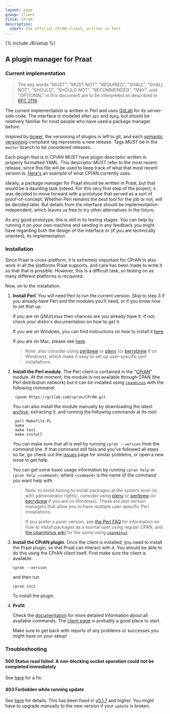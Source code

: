 ```yaml
---
layout: page
group: client
title: CPrAN
description:
  short: the official CPrAN client, written in Perl
---
```

{% include JB/setup %}

A plugin manager for Praat
--------------------------

### Current implementation

> The key words "MUST", "MUST NOT", "REQUIRED", "SHALL", "SHALL NOT", "SHOULD",
> "SHOULD NOT", "RECOMMENDED", "MAY", and "OPTIONAL" in this document are to be
> interpreted as described in [RFC 2119](http://tools.ietf.org/html/rfc2119).

The current implementation is written in Perl and uses [GitLab][] for its
server-side code. The interface is modeled after `apt` and `dpkg`, but should be
relatively familiar for most people who have used a package manager before.

Inspired by [bower][], the versioning of plugins is left to git, and each
[semantic versioning][semver]-compliant tag represents a new release.
Tags _MUST_ be in the `master` branch to be considered releases.

Each plugin that is in CPrAN _MUST_ have plugin descriptor written in
properly formatted YAML. This descriptor _MUST_ refer to the most recent
release, since this file will be used to keep track of what that most recent
version is. [Here's][descriptor] an example of what CPrAN currently uses.

[descriptor]: https://gitlab.com/cpran/plugin_cpran/blob/master/doc/example.yaml

Ideally, a package manager for Praat should be written in Praat, but that would
be a daunting task indeed. For this very first step of the project, it was
decided to move forward with a prototype that served as a sort of
proof-of-concept. Whether Perl remains the best tool for the job or not, will be
decided later. But details from the interface should be
implementation-independent, which leaves us free to try other alternatives in
the future.

As any good prototype, this is still in its testing stages. You can help by
running it on your own machine and sending in any feedback you might have
regarding both the design of the interface or (if you are technically oriented),
its implementation.

### Installation

Since Praat is cross-platform, it is extremely important for CPrAN to also work
in all the platforms Praat supports, and care has been made to write it so that
that is possible. However, this is a difficult task, so testing on as many
different platforms is recquired.

Now, on to the installation.

1.  **Install Perl**. You will need Perl to run the current version. Skip to
    step 3 if you already have Perl and the modules you'll need, or if you know
    how to set that up.

    If you are on GNU/Linux then chances are you already have it. If not, check
    your distro's documentation on how to get it.

    If you are on Windows, you can find instructions on how to install it
    [here][winperl].

    If you are on Mac, please see [here][macperl].

    > Note: also consider using [perlbrew][] or [plenv][] (or [berrybrew][] if
    > on Windows), which make it easy to set up user-specific perl
    > installations.

    [macperl]: http://learn.perl.org/installing/osx.html
    [winperl]: http://learn.perl.org/installing/windows.html

2. **Install the Perl module**. The Perl client is contained in the
    "[CPrAN][cpran module]" module. At the moment, the module is not available
    through CPAN (the Perl distribution network) but it can be installed using
    [`cpanminus`][cpanminus] with the following command:

        cpanm https://gitlab.com/cpran/CPrAN.git

    You can also install the module manually by downloading the latest
    [archive][module archive], extracting it, and running the following commands
    at its root:

    [module archive]: https://gitlab.com/cpran/CPrAN/repository/archive.zip?ref=master

        perl Makefile.PL
        make
        make test
        make install

    You can make sure that all is well by running `cpran --version` from the
    command line. If that command still fails and you've followed all steps so
    far, go check out the [issues][] page for similar problems, or open a new
    issue to get help.

    You can get some basic usage information by running `cpran help` or
    `cpran help <command>`, where `<command>` is the name of the command
    you want help with.

    [cpran module]: https://gitlab.com/cpran/CPrAN

    > Note: to avoid having to install packages at the system level (ie, with
    > administrator rights), consider using [plenv][] or [perlbrew][] (or
    > [berrybrew][] if you are on Windows). These are perl version managers that
    > allow you to have multiple user-specific Perl installations.
    >
    > If you prefer a _purer_ version, see [the Perl FAQ][faqlibrary] for
    > information on how to install packages as a normal user using regular
    > CPAN, and [the cpanminus wiki][cpanmlibrary] for the same using
    > [`cpanminus`][cpanminus].

    [cpanminus]: https://github.com/miyagawa/cpanminus
    [perlbrew]: https://perlbrew.pl
    [plenv]: http://weblog.bulknews.net/post/58079418600/plenv-alternative-for-perlbrew
    [berrybrew]: http://perltricks.com/article/119/2014/10/10/Hello-berrybrew--the-Strawberry-Perl-version-manager
    [faqlibrary]: http://learn.perl.org/faq/perlfaq8.html#How-do-I-keep-my-own-module-library-directory
    [cpanmlibrary]: https://github.com/miyagawa/cpanminus#where-does-this-install-modules-to-do-i-need-root-access

3.  **Install the CPrAN plugin**. Once the client is installed, you need to
    install the Praat plugin, so that Praat can interact with it. You should be
    able to do this using the CPrAN client itself. First make sure the client is
    available:

        cpran --version

    and then run

        cpran init

    To install the plugin.

4.  **Profit**

    Check the [documentation][cpran docs] for more detailed information about
    all available commands. The [client page](cpran) is probably a good place to
    start.

    [cpran docs]: http://cpran.net/docs

    Make sure to get back with reports of any problems or successes you might
    have on your setup!

### Troubleshooting

#### 500 Status read failed: A non-blocking socket operation could not be completed immediately

See [here](https://gitlab.com/cpran/plugin_cpran/issues/6) for a fix.

#### 403 Forbidden while running update

See [here](https://gitlab.com/cpran/plugin_cpran/issues/25) for details. This has been fixed in [v0.1.7](https://gitlab.com/cpran/plugin_cpran/commits/v0.1.7) and higher. You might have to upgrade manually to the new version if your `update` is broken.

[gitlab]: https://gitlab.com
[bower]: https://github.com/bower/bower
[zip]: https://gitlab.com/cpran/plugin_cpran/repository/archive.zip?ref=master
[semver]: http://semver.org
[preferences directory]: http://www.fon.hum.uva.nl/praat/manual/preferences_directory.html
[issues]: https://gitlab.com/cpran/plugin_cpran/issues
[mainpod]: https://gitlab.com/cpran/plugin_cpran/blob/master/doc/cpran.md
[wiki]: https://gitlab.com/cpran/plugin_cpran/wikis/home
